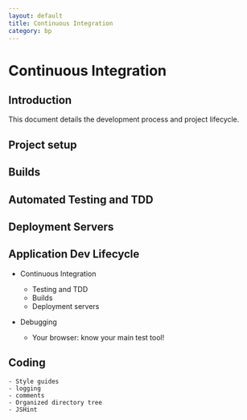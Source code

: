 ```yaml
---
layout: default
title: Continuous Integration
category: bp
---
```


# Continuous Integration

## Introduction

This document details the development process and project lifecycle.

## Project setup

## Builds

## Automated Testing and TDD

## Deployment Servers


## Application Dev Lifecycle
- Continuous Integration
	- Testing and TDD
	- Builds
	- Deployment servers

- Debugging
	- Your browser: know your main test tool!

## Coding
	- Style guides
	- logging
	- comments
	- Organized directory tree
	- JSHint


<!-- =====[ Keep all links inline.  It will make breaking up docs easier ]===== -->


